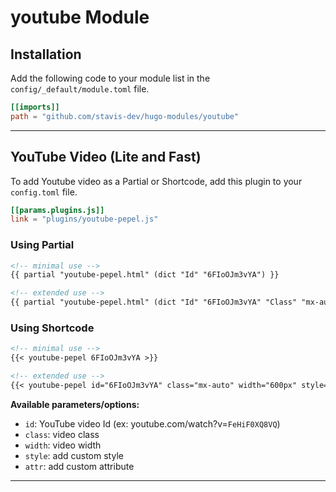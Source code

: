 # youtube Module

## Installation

Add the following code to your module list in the `config/_default/module.toml` file.

```toml
[[imports]]
path = "github.com/stavis-dev/hugo-modules/youtube"
```

<hr>

## YouTube Video (Lite and Fast)

To add Youtube video as a Partial or Shortcode, add this plugin to your `config.toml` file.

```toml
[[params.plugins.js]]
link = "plugins/youtube-pepel.js"
```

### Using Partial

```md
<!-- minimal use -->
{{ partial "youtube-pepel.html" (dict "Id" "6FIoOJm3vYA") }}

<!-- extended use -->
{{ partial "youtube-pepel.html" (dict "Id" "6FIoOJm3vYA" "Class" "mx-auto"  "Width" "600px" "Style" "" "Attr" "") }}
```

### Using Shortcode

```md
<!-- minimal use -->
{{< youtube-pepel 6FIoOJm3vYA >}}

<!-- extended use -->
{{< youtube-pepel id="6FIoOJm3vYA" class="mx-auto" width="600px" style="" attr="" >}}
```

**Available parameters/options:**

- `id`: YouTube video Id (ex: youtube.com/watch?v=`FeHiF0XQ8VQ`)
- `class`: video class
- `width`: video width
- `style`: add custom style
- `attr`: add custom attribute

<hr>
